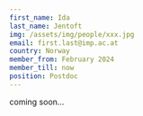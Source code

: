 ```yaml
---
first_name: Ida
last_name: Jentoft
img: /assets/img/people/xxx.jpg
email: first.last@imp.ac.at
country: Norway
member_from: February 2024
member_till: now
position: Postdoc
---
```

coming soon...
